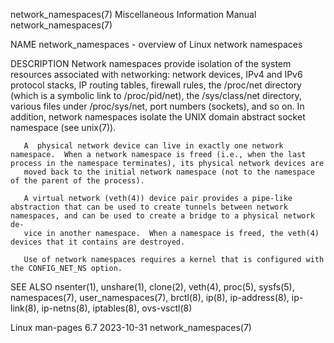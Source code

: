 network_namespaces(7)                                                                 Miscellaneous Information Manual                                                                network_namespaces(7)

NAME
       network_namespaces - overview of Linux network namespaces

DESCRIPTION
       Network  namespaces provide isolation of the system resources associated with networking: network devices, IPv4 and IPv6 protocol stacks, IP routing tables, firewall rules, the /proc/net directory
       (which is a symbolic link to /proc/pid/net), the /sys/class/net directory, various files under /proc/sys/net, port numbers (sockets), and so on.  In addition, network namespaces isolate  the  UNIX
       domain abstract socket namespace (see unix(7)).

       A  physical network device can live in exactly one network namespace.  When a network namespace is freed (i.e., when the last process in the namespace terminates), its physical network devices are
       moved back to the initial network namespace (not to the namespace of the parent of the process).

       A virtual network (veth(4)) device pair provides a pipe-like abstraction that can be used to create tunnels between network namespaces, and can be used to create a bridge to a physical network de‐
       vice in another namespace.  When a namespace is freed, the veth(4) devices that it contains are destroyed.

       Use of network namespaces requires a kernel that is configured with the CONFIG_NET_NS option.

SEE ALSO
       nsenter(1), unshare(1), clone(2), veth(4), proc(5), sysfs(5), namespaces(7), user_namespaces(7), brctl(8), ip(8), ip-address(8), ip-link(8), ip-netns(8), iptables(8), ovs-vsctl(8)

Linux man-pages 6.7                                                                              2023-10-31                                                                           network_namespaces(7)
